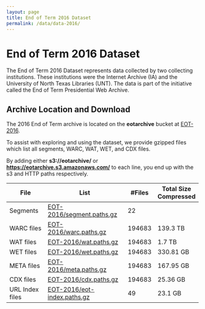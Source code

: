 ```yaml
---
layout: page
title: End of Term 2016 Dataset
permalink: /data/data-2016/
---
```


# End of Term 2016 Dataset

The End of Term 2016 Dataset represents data collected by two collecting institutions. These institutions were the Internet Archive (IA) and the University of North Texas Libraries (UNT). The data is part of the initiative called the End of Term Presidential Web Archive.  

## Archive Location and Download

The 2016 End of Term archive is located on the **eotarchive** bucket at [EOT-2016](https://eotarchive.s3.amazonaws.com/crawl-data/EOT-2016/index.html).

To assist with exploring and using the dataset, we provide gzipped files which list all segments, WARC, WAT, WET, and CDX files.

By adding either **s3://eotarchive/** or **https://eotarchive.s3.amazonaws.com/** to each line, you end up with the s3 and HTTP paths respectively.

|       File      | List	                                                                                                      | #Files  | Total Size <br/> Compressed |
|-----------------|-------------------------------------------------------------------------------------------------------------|---------|----------------------------------|
| Segments        | [EOT-2016/segment.paths.gz](https://eotarchive.s3.amazonaws.com/crawl-data/EOT-2016/segment.paths.gz)       | 22      |                                  |
| WARC files      | [EOT-2016/warc.paths.gz](https://eotarchive.s3.amazonaws.com/crawl-data/EOT-2016/warc.paths.gz)             | 194683  |  139.3 TB                             |
| WAT files       | [EOT-2016/wat.paths.gz](https://eotarchive.s3.amazonaws.com/crawl-data/EOT-2016/wat.paths.gz)               | 194683  |  1.7 TB                             |
| WET files       | [EOT-2016/wet.paths.gz](https://eotarchive.s3.amazonaws.com/crawl-data/EOT-2016/wet.paths.gz)               | 194683  |  330.81 GB                             |
| META files       | [EOT-2016/meta.paths.gz](https://eotarchive.s3.amazonaws.com/crawl-data/EOT-2016/meta.paths.gz)            | 194683  |  167.95 GB                            |
| CDX files       | [EOT-2016/cdx.paths.gz](https://eotarchive.s3.amazonaws.com/crawl-data/EOT-2016/cdx.paths.gz)               | 194683  |  25.36 GB                            |
| URL Index files | [EOT-2016/eot-index.paths.gz](https://eotarchive.s3.amazonaws.com/crawl-data/EOT-2016/eot-index.paths.gz)   | 49      |  23.1 GB                                |
